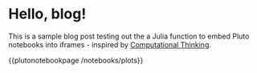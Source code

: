# Hello, blog!

This is a sample blog post testing out the a Julia function to embed Pluto notebooks into iframes - inspired by [Computational Thinking](https://computationalthinking.mit.edu/Spring21/).

{{plutonotebookpage /notebooks/plots}}
